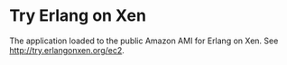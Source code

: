
# Try Erlang on Xen

The application loaded to the public Amazon AMI for Erlang on Xen. See
http://try.erlangonxen.org/ec2.
